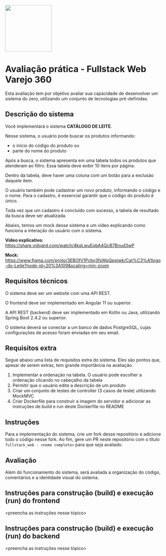 <img width="150" src="https://i.ibb.co/m0xnbYR/logo-nome.png">

# Avaliação prática - Fullstack Web Varejo 360

Esta avaliação tem por objetivo avaliar sua capacidade de desenvolver um sistema do zero, utilizando um conjunto de tecnologias pré-definidas.

## Descrição do sistema

Você implementará o sistema **CATÁLOGO DE LEITE**.

Nesse sistema, o usuário pode buscar os produtos informando:
- o início do código do produto ou
- parte do nome do produto

Após a busca, o sistema apresenta em uma tabela todos os produtos que atenderam ao filtro. Essa tabela deve exibir 10 itens por página.

Dentro da tabela, deve haver uma coluna com um botão para a exclusão daquele item.

O usuário também pode cadastrar um novo produto, informando o código e o nome. Para o cadastro, é essencial garantir que o código do produto é único.

Toda vez que um cadastro é concluído com sucesso, a tabela de resultado da busca deve ser atualizada.

Abaixo, temos um mock desse sistema e um vídeo explicando como funciona a interação do usuário com o sistema.

**Vídeo explicativo:** https://share.vidyard.com/watch/4kqLwuEqbA4QcB7Bnud3wP

**Mock:** https://www.figma.com/proto/3EBOfV1Pcby3fsWqQppiwk/Cat%C3%A1logo-do-Leite?node-id=20%3A109&scaling=min-zoom

## Requisitos técnicos

O sistema deve ser um website com uma API REST.

O frontend deve ser implementado em Angular 11 ou superior. 

A API REST (backend) deve ser implementado em Kotlin ou Java, utilizando Spring Boot 2.4.2 ou superior. 

O sistema deverá se conectar a um banco de dados PostgreSQL, cujas configurações de acesso foram enviadas em seu email.


## Requisitos extra

Segue abaixo uma lista de requisitos extra do sistema. Eles são pontos que, apesar de serem extras, tem grande importância na avaliação.

1. Implementar a ordenação na tabela. O usuário pode escolher a ordenação clicando no cabeçalho da tabela
2. Permitir que o usuário edite a descrição de um produto
3. Criar um conjunto de testes de controller (3 casos de teste) utilizando MockMVC
4. Criar Dockerfile para construir a imagem do servidor e adicionar as instruções de build e run deste Dockerfile no README


## Instruções

Para a implementação do sistema, crie um fork desse repositório e adicione todo o código nesse fork. Ao fim, gere um PR neste repositório com o título `fullstack_web - <nome completo>` para que seja avaliado.


## Avaliação

Além do funcionamento do sistema, será avaliada a organização do código, comentários e a identidade visual do sistema.


## Instruções para construção (build) e execução (run) do frontend

<preencha as instruções nesse tópico>

## Instruções para construção (build) e execução (run) do backend

<preencha as instruções nesse tópico>
